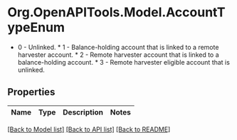 # Org.OpenAPITools.Model.AccountTypeEnum
* 0 - Unlinked. * 1 - Balance-holding account that is linked to a remote harvester account. * 2 - Remote harvester account that is linked to a balance-holding account. * 3 - Remote harvester eligible account that is unlinked. 

## Properties

Name | Type | Description | Notes
------------ | ------------- | ------------- | -------------

[[Back to Model list]](../README.md#documentation-for-models) [[Back to API list]](../README.md#documentation-for-api-endpoints) [[Back to README]](../README.md)

